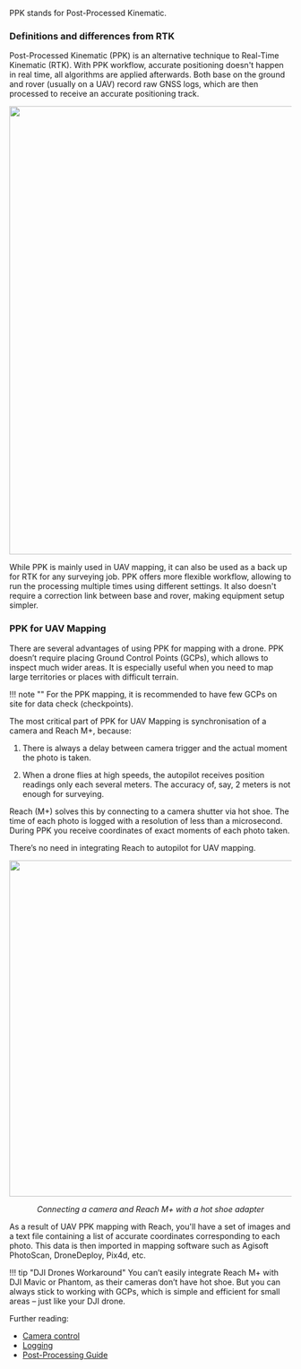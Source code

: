 PPK stands for Post-Processed Kinematic.

### Definitions and differences from RTK

Post-Processed Kinematic (PPK) is an alternative technique to Real-Time Kinematic (RTK). With PPK workflow, accurate positioning doesn't happen in real time, all algorithms are applied afterwards. Both base on the ground and rover (usually on a UAV) record raw GNSS logs, which are then processed to receive an accurate positioning track.

<p style="text-align:center" ><img src="../img/reach/ppk-introduction/PPK.png" style="width: 800px;" /></p>

While PPK is mainly used in UAV mapping, it can also be used as a back up for RTK for any surveying job. PPK offers more flexible workflow, allowing to run the processing multiple times using different settings. It also doesn't require a correction link between base and rover, making equipment setup simpler.

### PPK for UAV Mapping

There are several advantages of using PPK for mapping with a drone. PPK doesn’t require placing Ground Control Points (GCPs), which allows to inspect much wider areas. It is especially useful when you need to map large territories or places with difficult terrain. 

!!! note ""
	For the PPK mapping, it is recommended to have few GCPs on site for data check (checkpoints).

The most critical part of PPK for UAV Mapping is synchronisation of a camera and Reach M+, because:

1. There is always a delay between camera trigger and the actual moment the photo is taken.

2. When a drone flies at high speeds, the autopilot receives position readings only each several meters. The accuracy of, say, 2 meters is not enough for surveying. 

Reach (M+) solves this by connecting to a camera shutter via hot shoe. The time of each photo is logged with a resolution of less than a microsecond. During PPK you receive coordinates of exact moments of each photo taken.

There’s no need in integrating Reach to autopilot for UAV mapping.
 
<p style="text-align:center" ><img src="../img/reach/ppk-introduction/emlid-hotshoe.jpg" style="width: 600px;" /></p>

<p style="text-align:center" > <i>Connecting a camera and Reach M+ with a hot shoe adapter </i></p>

As a result of UAV PPK mapping with Reach, you'll have a set of images and a text file containing a list of accurate coordinates corresponding to each photo. This data is then imported in mapping software such as Agisoft PhotoScan, DroneDeploy, Pix4d, etc.

!!! tip "DJI Drones Workaround"
	You can’t easily integrate Reach M+ with DJI Mavic or Phantom, as their cameras don’t have hot shoe. But you can always stick to working with GCPs, which is simple and efficient for small areas – just like your DJI drone.

Further reading:

* [Camera control](../../reachview/camera-control)
* [Logging](../../reachview/logging)
* [Post-Processing Guide](gps-post-processing.md)
